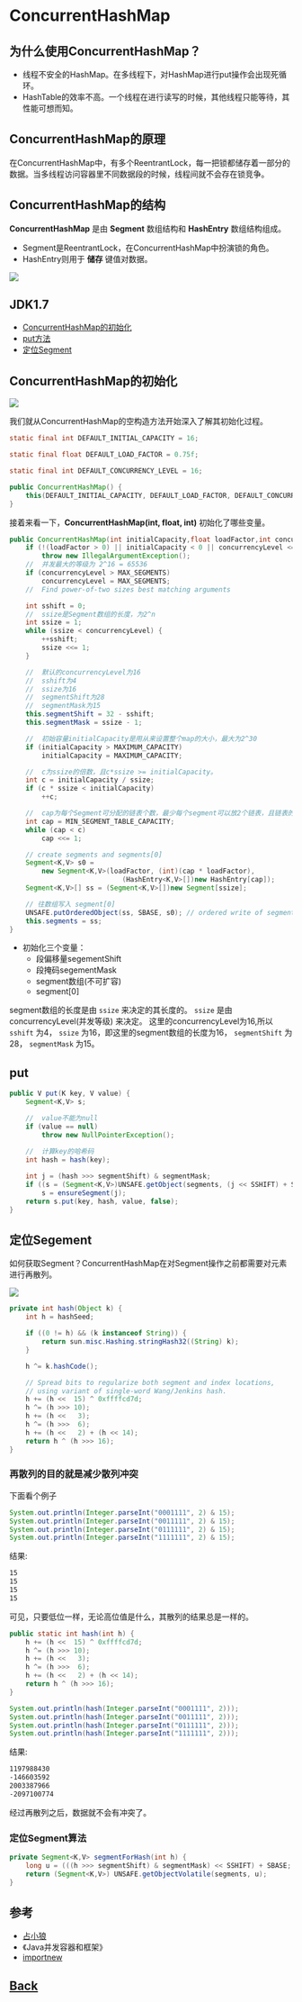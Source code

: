 #   ConcurrentHashMap

##  为什么使用ConcurrentHashMap？

-   线程不安全的HashMap。在多线程下，对HashMap进行put操作会出现死循环。
-   HashTable的效率不高。一个线程在进行读写的时候，其他线程只能等待，其性能可想而知。

##  ConcurrentHashMap的原理

在ConcurrentHashMap中，有多个ReentrantLock，每一把锁都储存着一部分的数据。当多线程访问容器里不同数据段的时候，线程间就不会存在锁竞争。

##  ConcurrentHashMap的结构

**ConcurrentHashMap** 是由 **Segment** 数组结构和 **HashEntry** 数组结构组成。

-   Segment是ReentrantLock，在ConcurrentHashMap中扮演锁的角色。
-   HashEntry则用于 **储存** 键值对数据。

![](/imgs/concurrency/c-1-1.png)

## JDK1.7
-   [ConcurrentHashMap的初始化](#user-content-init-jdk7)
-   [put方法](#user-content-put-jdk7)
-   [定位Segment](#user-content-position-segment)

## <a id="init-jdk7">ConcurrentHashMap的初始化</a>

![](/imgs/concurrency/c-1-2.png)

我们就从ConcurrentHashMap的空构造方法开始深入了解其初始化过程。

```java
static final int DEFAULT_INITIAL_CAPACITY = 16;

static final float DEFAULT_LOAD_FACTOR = 0.75f;

static final int DEFAULT_CONCURRENCY_LEVEL = 16;

public ConcurrentHashMap() {
    this(DEFAULT_INITIAL_CAPACITY, DEFAULT_LOAD_FACTOR, DEFAULT_CONCURRENCY_LEVEL);
}
```

接着来看一下，**ConcurrentHashMap(int, float, int)** 初始化了哪些变量。

```java
public ConcurrentHashMap(int initialCapacity,float loadFactor,int concurrencyLevel) {
    if (!(loadFactor > 0) || initialCapacity < 0 || concurrencyLevel <= 0)
        throw new IllegalArgumentException();
    //  并发最大的等级为 2^16 = 65536
    if (concurrencyLevel > MAX_SEGMENTS)
        concurrencyLevel = MAX_SEGMENTS;
    //  Find power-of-two sizes best matching arguments

    int sshift = 0;
    //  ssize是Segment数组的长度，为2^n
    int ssize = 1;
    while (ssize < concurrencyLevel) {
        ++sshift;
        ssize <<= 1;
    }

    //  默认的concurrencyLevel为16
    //  sshift为4
    //  ssize为16
    //  segmentShift为28
    //  segmentMask为15
    this.segmentShift = 32 - sshift;
    this.segmentMask = ssize - 1;

    //  初始容量initialCapacity是用从来设置整个map的大小，最大为2^30
    if (initialCapacity > MAXIMUM_CAPACITY)
        initialCapacity = MAXIMUM_CAPACITY;

    //  c为ssize的倍数，且c*ssize >= initialCapacity。
    int c = initialCapacity / ssize;
    if (c * ssize < initialCapacity)
        ++c;

    //  cap为每个Segment可分配的链表个数，最少每个segment可以放2个链表，且链表的个数为2^n(n >= 1)。
    int cap = MIN_SEGMENT_TABLE_CAPACITY;
    while (cap < c)
        cap <<= 1;

    // create segments and segments[0]
    Segment<K,V> s0 =
        new Segment<K,V>(loadFactor, (int)(cap * loadFactor),
                            (HashEntry<K,V>[])new HashEntry[cap]);
    Segment<K,V>[] ss = (Segment<K,V>[])new Segment[ssize];

    // 往数组写入 segment[0]
    UNSAFE.putOrderedObject(ss, SBASE, s0); // ordered write of segments[0]
    this.segments = ss;
}
```

-   初始化三个变量：
    -   段偏移量segementShift
    -   段掩码segementMask
    -   segment数组(不可扩容)
    -   segment[0]

segment数组的长度是由 `ssize` 来决定的其长度的。 `ssize` 是由concurrencyLevel(并发等级) 来决定。 这里的concurrencyLevel为16,所以 `sshift` 为4， `ssize` 为16，即这里的segment数组的长度为16，  `segmentShift` 为28， `segmentMask` 为15。

## <a id="put-jdk7">put</a>

```java
public V put(K key, V value) {
    Segment<K,V> s;

    //  value不能为null
    if (value == null)
        throw new NullPointerException();
    
    //  计算key的哈希码
    int hash = hash(key);

    int j = (hash >>> segmentShift) & segmentMask;
    if ((s = (Segment<K,V>)UNSAFE.getObject(segments, (j << SSHIFT) + SBASE)) == null) //  in ensureSegment
        s = ensureSegment(j);
    return s.put(key, hash, value, false);
}
```

## <a id="position-segment">定位Segement</a>

如何获取Segment？ConcurrentHashMap在对Segment操作之前都需要对元素进行再散列。

![](/imgs/concurrency/c-1-4.png)

```java
private int hash(Object k) {
    int h = hashSeed;

    if ((0 != h) && (k instanceof String)) {
        return sun.misc.Hashing.stringHash32((String) k);
    }

    h ^= k.hashCode();

    // Spread bits to regularize both segment and index locations,
    // using variant of single-word Wang/Jenkins hash.
    h += (h <<  15) ^ 0xffffcd7d;
    h ^= (h >>> 10);
    h += (h <<   3);
    h ^= (h >>>  6);
    h += (h <<   2) + (h << 14);
    return h ^ (h >>> 16);
}
```

### 再散列的目的就是减少散列冲突

下面看个例子

```java
System.out.println(Integer.parseInt("0001111", 2) & 15);
System.out.println(Integer.parseInt("0011111", 2) & 15);
System.out.println(Integer.parseInt("0111111", 2) & 15);
System.out.println(Integer.parseInt("1111111", 2) & 15);
```

结果:

```txt
15
15
15
15
```

可见，只要低位一样，无论高位值是什么，其散列的结果总是一样的。

```java
public static int hash(int h) {
    h += (h <<  15) ^ 0xffffcd7d;
    h ^= (h >>> 10);
    h += (h <<   3);
    h ^= (h >>>  6);
    h += (h <<   2) + (h << 14);
    return h ^ (h >>> 16);
}

System.out.println(hash(Integer.parseInt("0001111", 2)));
System.out.println(hash(Integer.parseInt("0011111", 2)));
System.out.println(hash(Integer.parseInt("0111111", 2)));
System.out.println(hash(Integer.parseInt("1111111", 2)));
```

结果:

```txt
1197988430
-146603592
2003387966
-2097100774
```

经过再散列之后，数据就不会有冲突了。

### 定位Segment算法

```java
private Segment<K,V> segmentForHash(int h) {
    long u = (((h >>> segmentShift) & segmentMask) << SSHIFT) + SBASE;
    return (Segment<K,V>) UNSAFE.getObjectVolatile(segments, u);
}
```

##   参考
-   [占小狼](https://www.jianshu.com/p/c0642afe03e0)
-   《Java并发容器和框架》
-   [importnew](http://www.importnew.com/28263.html)

## [Back](../../summary.md)